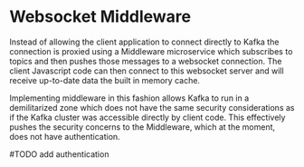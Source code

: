 # Websocket Middleware

Instead of allowing the client application to connect directly to Kafka the connection is proxied using a Middleware microservice which subscribes to topics and then pushes those messages to a websocket connection. The client Javascript code can then connect to this websocket server and will receive up-to-date data the built in memory cache.

Implementing middleware in this fashion allows Kafka to run in a demilitarized zone which does not have the same security considerations as if the Kafka cluster was accessible directly by client code. This effectively pushes the security concerns to the Middleware, which at the moment, does not have authentication.

#TODO add authentication